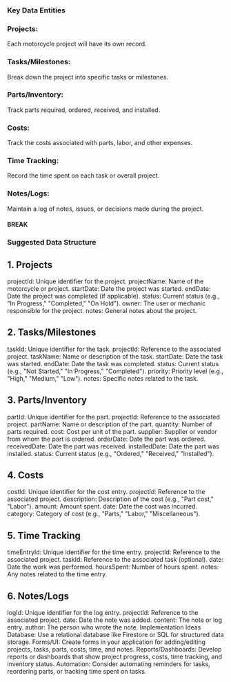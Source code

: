 ### Key Data Entities

### Projects:

Each motorcycle project will have its own record.

### Tasks/Milestones:

Break down the project into specific tasks or milestones.

### Parts/Inventory:

Track parts required, ordered, received, and installed.

### Costs:

Track the costs associated with parts, labor, and other expenses.

### Time Tracking:

Record the time spent on each task or overall project.

### Notes/Logs:

Maintain a log of notes, issues, or decisions made during the project.

#### BREAK 

### Suggested Data Structure

## 1. Projects
projectId: Unique identifier for the project.
projectName: Name of the motorcycle or project.
startDate: Date the project was started.
endDate: Date the project was completed (if applicable).
status: Current status (e.g., "In Progress," "Completed," "On Hold").
owner: The user or mechanic responsible for the project.
notes: General notes about the project.
## 2. Tasks/Milestones
taskId: Unique identifier for the task.
projectId: Reference to the associated project.
taskName: Name or description of the task.
startDate: Date the task was started.
endDate: Date the task was completed.
status: Current status (e.g., "Not Started," "In Progress," "Completed").
priority: Priority level (e.g., "High," "Medium," "Low").
notes: Specific notes related to the task.
## 3. Parts/Inventory
partId: Unique identifier for the part.
projectId: Reference to the associated project.
partName: Name or description of the part.
quantity: Number of parts required.
cost: Cost per unit of the part.
supplier: Supplier or vendor from whom the part is ordered.
orderDate: Date the part was ordered.
receivedDate: Date the part was received.
installedDate: Date the part was installed.
status: Current status (e.g., "Ordered," "Received," "Installed").
## 4. Costs
costId: Unique identifier for the cost entry.
projectId: Reference to the associated project.
description: Description of the cost (e.g., "Part cost," "Labor").
amount: Amount spent.
date: Date the cost was incurred.
category: Category of cost (e.g., "Parts," "Labor," "Miscellaneous").
## 5. Time Tracking
timeEntryId: Unique identifier for the time entry.
projectId: Reference to the associated project.
taskId: Reference to the associated task (optional).
date: Date the work was performed.
hoursSpent: Number of hours spent.
notes: Any notes related to the time entry.
## 6. Notes/Logs
logId: Unique identifier for the log entry.
projectId: Reference to the associated project.
date: Date the note was added.
content: The note or log entry.
author: The person who wrote the note.
Implementation Ideas
Database: Use a relational database like Firestore or SQL for structured data storage.
Forms/UI: Create forms in your application for adding/editing projects, tasks, parts, costs, time, and notes.
Reports/Dashboards: Develop reports or dashboards that show project progress, costs, time tracking, and inventory status.
Automation: Consider automating reminders for tasks, reordering parts, or tracking time spent on tasks.